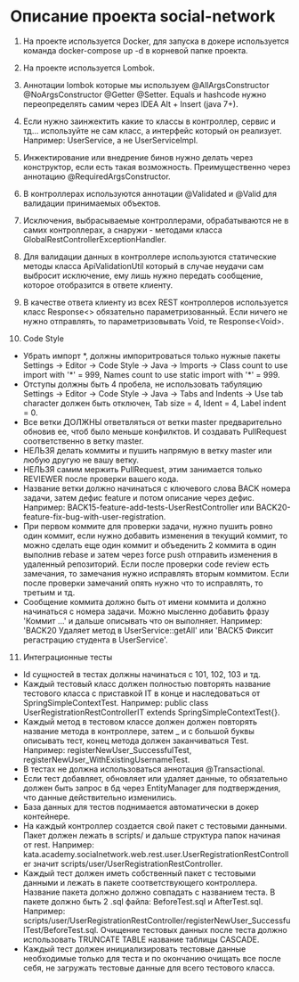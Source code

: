 Описание проекта social-network
=====================================

1) На проекте используется Docker, для запуска в докере используется команда docker-compose up -d в корневой папке проекта.

2) На проекте используется Lombok.

3) Аннотации lombok которые мы используем @AllArgsConstructor @NoArgsConstructor @Getter @Setter. Equals и hashcode нужно переопределять самим через IDEA Alt + Insert (java 7+).

4) Если нужно заинжектить какие то классы в контроллер, сервис и тд... используйте не сам класс, а интерфейс который он реализует. Например: UserService, а не UserServiceImpl.

5) Инжектирование или внедрение бинов нужно делать через конструктор, если есть такая возможность. Преимущественно через аннотацию @RequiredArgsConstructor.

6) В контроллерах используются аннотации @Validated и @Valid для валидации принимаемых объектов.

7) Исключения, выбрасываемые контроллерами, обрабатываются не в самих контроллерах, а снаружи - методами класса GlobalRestControllerExceptionHandler.

8) Для валидации данных в контроллере используются статические методы класса ApiValidationUtil который в случае неудачи сам выбросит исключение, ему лишь нужно передать сообщение, которое отобразится в ответе клиенту.

9) В качестве ответа клиенту из всех REST контроллеров используется класс Response<> обязательно параметризованный. Если ничего не нужно отправлять, то параметризовывать Void, те Response\<Void>.

10) Code Style
* Убрать импорт \*, должны импоритроваться только нужные пакеты Settings -> Editor -> Code Style -> Java -> Imports -> Class count to use import with '\*' = 999, Names count to use static import with '\*' = 999.
* Отступы должны быть 4 пробела, не использовать табуляцию Settings -> Editor -> Code Style -> Java -> Tabs and Indents -> Use tab character должен быть отключен, Tab size = 4, Ident = 4, Label indent = 0.
* Все ветки ДОЛЖНЫ ответвляться от ветки master предварительно обновив ее, чтоб было меньше конфилктов. И создавать PullRequest соответственно в ветку master.
* НЕЛЬЗЯ делать коммиты и пушить напрямую в ветку master или любую другую не вашу ветку.
* НЕЛЬЗЯ самим мержить PullRequest, этим занимается только REVIEWER после проверки вашего кода.
* Название ветки должно начинаться с ключевого слова BACK номера задачи, затем дефис feature и потом описание через дефис. Например: BACK15-feature-add-tests-UserRestController или BACK20-feature-fix-bug-with-user-registration.
* При первом коммите для проверки задачи, нужно пушить ровно один коммит, если нужно добавить изменения в текущий коммит, то можно сделать еще один коммит и объеденить 2 коммита в один выполнив rebase и затем через force push отправить изменения в удаленный репозиторий. Если после проверки code review есть замечания, то замечания нужно исправлять вторым коммитом. Если после проверки замечаний опять нужно что то исправлять, то третьим и тд.
* Сообщение коммита должно быть от имени коммита и должно начинаться с номера задачи. Можно мысленно добавить фразу 'Коммит ...' и дальше описывать что он выполняет. Например: 'BACK20 Удаляет метод в UserService::getAll' или 'BACK5 Фиксит регастрацию студента в UserService'.

11) Интеграционные тесты
* Id сущностей в тестах должны начинаться с 101, 102, 103 и тд.
* Каждый тестовый класс должен полностью повторять название тестового класса с приставкой IT в конце и наследоваться от SpringSimpleContextTest. Например: public class UserRegistrationRestControllerIT extends SpringSimpleContextTest{}.
* Каждый метод в тестовом классе должен должен повторять название метода в контроллере, затем _ и с большой буквы описывать тест, конец метода должен заканчиваться Test. Например: registerNewUser_SuccessfulTest, registerNewUser_WithExistingUsernameTest.
* В тестах не должна использоваться аннотация @Transactional.
* Если тест добавляет, обновляет или удаляет данные, то обязательно должен быть запрос в бд через EntityManager для подтверждения, что данные действительно изменились.
* База данных для тестов поднимается автоматически в докер контейнере.
* На каждый контроллер создается свой пакет с тестовыми данными. Пакет должен лежать в scripts/ и дальше структура папок начиная от rest. Например: kata.academy.socialnetwork.web.rest.user.UserRegistrationRestController значит scripts/user/UserRegistrationRestController.
* Каждый тест должен иметь собственный пакет с тестовыми данными и лежать в пакете соответствующего контроллера. Название пакета должно должно совпадать с названием теста. В пакете должно быть 2 .sql файла: BeforeTest.sql и AfterTest.sql. Например: scripts/user/UserRegistrationRestController/registerNewUser_SuccessfulTest/BeforeTest.sql. Очищение тестовых данных после теста должно использовать TRUNCATE TABLE название таблицы CASCADE.
* Каждый тест должен инициализировать тестовые данные необходимые только для теста и по окончанию очищать все после себя, не загружать тестовые данные для всего тестового класса.